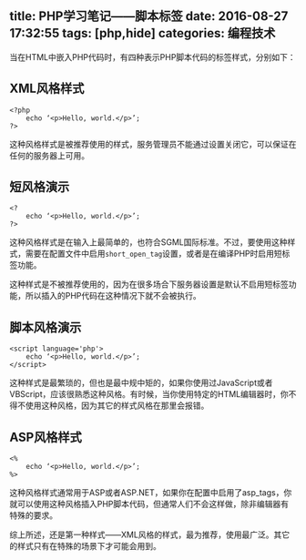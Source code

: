 title: PHP学习笔记——脚本标签
date: 2016-08-27 17:32:55
tags: [php,hide]
categories: 编程技术
---
当在HTML中嵌入PHP代码时，有四种表示PHP脚本代码的标签样式，分别如下：

## XML风格样式

```
<?php 
    echo ‘<p>Hello, world.</p>’; 
?>
```

这种风格样式是被推荐使用的样式，服务管理员不能通过设置关闭它，可以保证在任何的服务器上可用。

## 短风格演示

```
<?
    echo ‘<p>Hello, world.</p>’; 
?>
```

这种风格样式是在输入上最简单的，也符合SGML国际标准。不过，要使用这种样式，需要在配置文件中启用`short_open_tag`设置，或者是在编译PHP时启用短标签功能。

这种样式是不被推荐使用的，因为在很多场合下服务器设置是默认不启用短标签功能，所以插入的PHP代码在这种情况下就不会被执行。

## 脚本风格演示

```
<script language='php'>
    echo ‘<p>Hello, world.</p>’; 
</script>
```

这种样式是最繁琐的，但也是最中规中矩的，如果你使用过JavaScript或者VBScript，应该很熟悉这种风格。有时候，当你使用特定的HTML编辑器时，你不得不使用这种风格，因为其它的样式风格在那里会报错。

## ASP风格样式

```
<%
    echo ‘<p>Hello, world.</p>’; 
%>
```

这种风格样式通常用于ASP或者ASP.NET，如果你在配置中启用了asp_tags，你就可以使用这种风格插入PHP脚本代码，但通常人们不会这样做，除非编辑器有特殊的要求。

综上所述，还是第一种样式——XML风格的样式，最为推荐，使用最广泛。其它的样式只有在特殊的场景下才可能会用到。